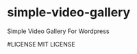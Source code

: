 simple-video-gallery
====================

Simple Video Gallery For Wordpress


#LICENSE
MIT LICENSE
